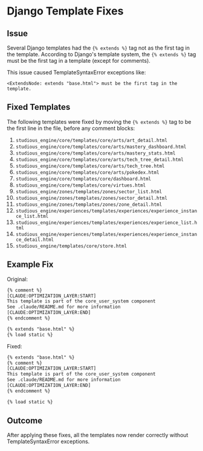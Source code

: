 # Django Template Fixes

## Issue
Several Django templates had the `{% extends %}` tag not as the first tag in the template. According to Django's template system, the `{% extends %}` tag must be the first tag in a template (except for comments).

This issue caused TemplateSyntaxError exceptions like:
```
<ExtendsNode: extends "base.html"> must be the first tag in the template.
```

## Fixed Templates
The following templates were fixed by moving the `{% extends %}` tag to be the first line in the file, before any comment blocks:

1. `studious_engine/core/templates/core/arts/art_detail.html`
2. `studious_engine/core/templates/core/arts/mastery_dashboard.html`
3. `studious_engine/core/templates/core/arts/mastery_stats.html`
4. `studious_engine/core/templates/core/arts/tech_tree_detail.html`
5. `studious_engine/core/templates/core/arts/tech_tree.html`
6. `studious_engine/core/templates/core/arts/pokedex.html`
7. `studious_engine/core/templates/core/dashboard.html`
8. `studious_engine/core/templates/core/virtues.html`
9. `studious_engine/zones/templates/zones/sector_list.html`
10. `studious_engine/zones/templates/zones/sector_detail.html`
11. `studious_engine/zones/templates/zones/zone_detail.html`
12. `studious_engine/experiences/templates/experiences/experience_instance_list.html`
13. `studious_engine/experiences/templates/experiences/experience_list.html`
14. `studious_engine/experiences/templates/experiences/experience_instance_detail.html`
15. `studious_engine/templates/core/store.html`

## Example Fix
Original:
```html
{% comment %}
[CLAUDE:OPTIMIZATION_LAYER:START]
This template is part of the core_user_system component
See .claude/README.md for more information
[CLAUDE:OPTIMIZATION_LAYER:END]
{% endcomment %}

{% extends "base.html" %}
{% load static %}
```

Fixed:
```html
{% extends "base.html" %}
{% comment %}
[CLAUDE:OPTIMIZATION_LAYER:START]
This template is part of the core_user_system component
See .claude/README.md for more information
[CLAUDE:OPTIMIZATION_LAYER:END]
{% endcomment %}

{% load static %}
```

## Outcome
After applying these fixes, all the templates now render correctly without TemplateSyntaxError exceptions.
